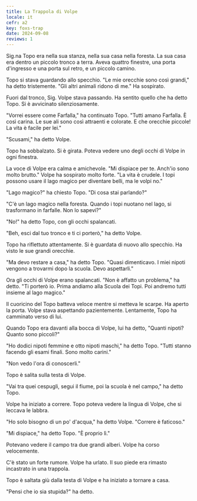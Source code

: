 ```yaml
---
title: La Trappola di Volpe
locale: it
cefr: a2
key: foxs-trap
date: 2024-09-08
reviews: 1
---
```


Sig.na Topo era nella sua stanza, nella sua casa nella foresta. La sua casa era dentro un piccolo tronco a terra. Aveva quattro finestre, una porta d'ingresso e una porta sul retro, e un piccolo camino.

Topo si stava guardando allo specchio. "Le mie orecchie sono così grandi," ha detto tristemente. "Gli altri animali ridono di me." Ha sospirato.

Fuori dal tronco, Sig. Volpe stava passando. Ha sentito quello che ha detto Topo. Si è avvicinato silenziosamente.

"Vorrei essere come Farfalla," ha continuato Topo. "Tutti amano Farfalla. È così carina. Le sue ali sono così attraenti e colorate. E che orecchie piccole! La vita è facile per lei."

"Scusami," ha detto Volpe.

Topo ha sobbalzato. Si è girata. Poteva vedere uno degli occhi di Volpe in ogni finestra.

La voce di Volpe era calma e amichevole. "Mi dispiace per te. Anch'io sono molto brutto." Volpe ha sospirato molto forte. "La vita è crudele. I topi possono usare il lago magico per diventare belli, ma le volpi no."

"Lago magico?" ha chiesto Topo. "Di cosa stai parlando?"

"C'è un lago magico nella foresta. Quando i topi nuotano nel lago, si trasformano in farfalle. Non lo sapevi?"

"No!" ha detto Topo, con gli occhi spalancati.

"Beh, esci dal tuo tronco e ti ci porterò," ha detto Volpe.

Topo ha riflettuto attentamente. Si è guardata di nuovo allo specchio. Ha visto le sue grandi orecchie.

"Ma devo restare a casa," ha detto Topo. "Quasi dimenticavo. I miei nipoti vengono a trovarmi dopo la scuola. Devo aspettarli."

Ora gli occhi di Volpe erano spalancati. "Non è affatto un problema," ha detto. "Ti porterò io. Prima andiamo alla Scuola dei Topi. Poi andremo tutti insieme al lago magico."

Il cuoricino del Topo batteva veloce mentre si metteva le scarpe. Ha aperto la porta. Volpe stava aspettando pazientemente. Lentamente, Topo ha camminato verso di lui.

Quando Topo era davanti alla bocca di Volpe, lui ha detto, "Quanti nipoti? Quanto sono piccoli?"

"Ho dodici nipoti femmine e otto nipoti maschi," ha detto Topo. "Tutti stanno facendo gli esami finali. Sono molto carini."

"Non vedo l'ora di conoscerli."

Topo è salita sulla testa di Volpe.

"Vai tra quei cespugli, segui il fiume, poi la scuola è nel campo," ha detto Topo.

Volpe ha iniziato a correre. Topo poteva vedere la lingua di Volpe, che si leccava le labbra.

"Ho solo bisogno di un po' d'acqua," ha detto Volpe. "Correre è faticoso."

"Mi dispiace," ha detto Topo. "È proprio lì."

Potevano vedere il campo tra due grandi alberi. Volpe ha corso velocemente.

C'è stato un forte rumore. Volpe ha urlato. Il suo piede era rimasto incastrato in una trappola.

Topo è saltata giù dalla testa di Volpe e ha iniziato a tornare a casa.

"Pensi che io sia stupida?" ha detto.